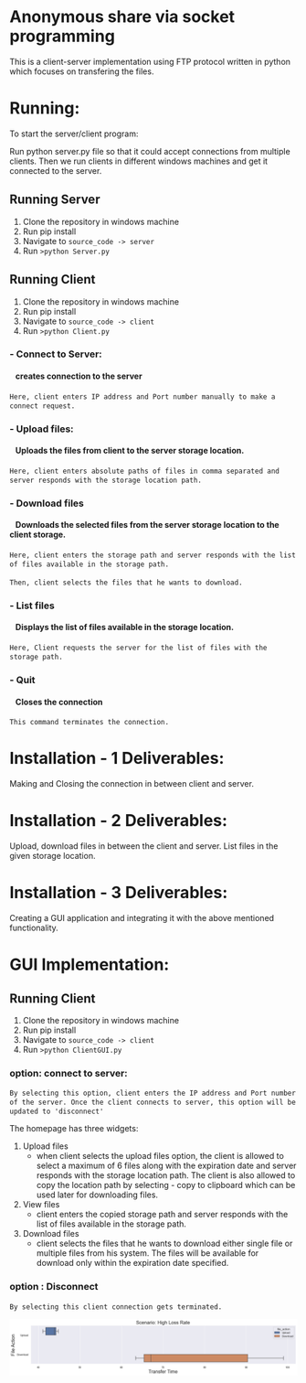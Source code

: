 # Anonymous share via socket programming

This is a client-server implementation using FTP protocol written in python which focuses on transfering the files.

# Running:

To start the server/client program:

Run python server.py file so that it could accept connections from multiple clients. Then we run clients in different windows machines and get it connected to the server. 

## Running Server
1. Clone the repository in windows machine
2. Run pip install 
3. Navigate to `source_code -> server`
4. Run `>python Server.py`

## Running Client
1. Clone the repository in windows machine
2. Run pip install
3. Navigate to `source_code -> client`
4. Run `>python Client.py`

### - Connect to Server: 
#### &ensp;  creates connection to the server
    Here, client enters IP address and Port number manually to make a connect request.

### - Upload files:
#### &ensp;  Uploads the files from client to the server storage location.
    Here, client enters absolute paths of files in comma separated and server responds with the storage location path.

### - Download files
#### &ensp; Downloads the selected files from the server storage location to the client storage.
    Here, client enters the storage path and server responds with the list of files available in the storage path. 

    Then, client selects the files that he wants to download.

### - List files
#### &ensp; Displays the list of files available in the storage location.
    Here, Client requests the server for the list of files with the storage path.

### - Quit
#### &ensp; Closes the connection
    This command terminates the connection.

# Installation - 1 Deliverables:
Making and Closing the connection in between client and server.

# Installation - 2 Deliverables:
Upload, download files in between the client and server. List files in the given storage location. 

# Installation - 3 Deliverables:
Creating a GUI application and integrating it with the above mentioned functionality.

# GUI Implementation:

## Running Client
1. Clone the repository in windows machine
2. Run pip install
3. Navigate to `source_code -> client`
4. Run `>python ClientGUI.py`

### option: connect to server: 
    By selecting this option, client enters the IP address and Port number of the server. Once the client connects to server, this option will be updated to 'disconnect'
    

The homepage has three widgets:
1. Upload files
    - when client selects the upload files option, the client is allowed to select a maximum of 6 files along with the expiration date and server responds with the storage location path. The client is also allowed to copy the location path by selecting - copy to clipboard which can be used later for downloading files.
2. View files
    - client enters the copied storage path and server responds with the list of files available in the storage path.
3. Download files
    - client selects the files that he wants to download either single file or multiple files from his system. The files will be available for download only within the expiration date specified.

### option : Disconnect
    By selecting this client connection gets terminated.


![Alt text](./installations/final-installation/images/box_plot_high_loss_rate.png)